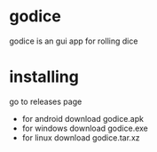 # godice
godice is an gui app for rolling dice

# installing
go to releases page
- for android download godice.apk
- for windows download godice.exe
- for linux   download godice.tar.xz
